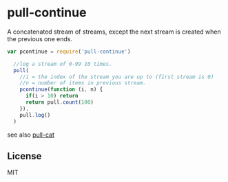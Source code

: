 # pull-continue

A concatenated stream of streams, except the next stream is created
when the previous one ends.

``` js
var pcontinue = require('pull-continue')

  //log a stream of 0-99 10 times.
  pull(
    //i = the index of the stream you are up to (first stream is 0)
    //n = number of items in previous stream.
    pcontinue(function (i, n) {
      if(i > 10) return
      return pull.count(100)
    }),
    pull.log()
  )

```

see also [pull-cat](https://github.com/dominictarr/pull-cat)

## License

MIT
